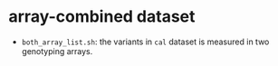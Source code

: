 # array-combined dataset

- `both_array_list.sh`: the variants in `cal` dataset is measured in two genotyping arrays.
